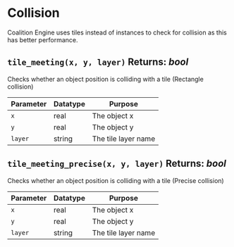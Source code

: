 # Collision
Coalition Engine uses tiles instead of instances to check for collision as this has better performance.

## `tile_meeting(x, y, layer)` Returns: *bool*
Checks whether an object position is colliding with a tile (Rectangle collision)

| Parameter | Datatype  | Purpose |
|-----------|-----------|---------|
|`x` |real |The object x |
|`y` |real |The object y |
|`layer` |string |The tile layer name |

## `tile_meeting_precise(x, y, layer)` Returns: *bool*
Checks whether an object position is colliding with a tile (Precise collision)

| Parameter | Datatype  | Purpose |
|-----------|-----------|---------|
|`x` |real |The object x |
|`y` |real |The object y |
|`layer` |string |The tile layer name |
